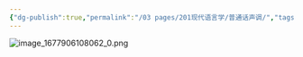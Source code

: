 ```yaml
---
{"dg-publish":true,"permalink":"/03 pages/201现代语言学/普通话声调/","tags":["语言学"],"created":"2024-11-30T20:55:55.733+08:00","updated":"2025-03-02T20:22:24.402+08:00"}
---
```


![image_1677906108062_0.png](/img/user/09%20settings/Z%20attachment/image_1677906108062_0.png)